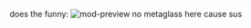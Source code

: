 does the funny:
![mod-preview](https://user-images.githubusercontent.com/95556698/197420038-bd39e44e-1cb3-4c67-a8de-417c2f14649f.png)
no metaglass here cause sus
